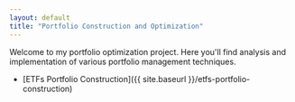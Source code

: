```yaml
---
layout: default
title: "Portfolio Construction and Optimization"
---
```


Welcome to my portfolio optimization project. Here you'll find analysis and implementation of various portfolio management techniques.

- [ETFs Portfolio Construction]({{ site.baseurl }}/etfs-portfolio-construction)

